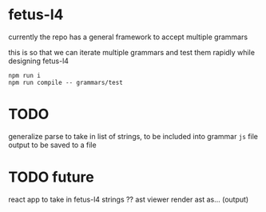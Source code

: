 # fetus-l4

currently the repo has a general framework to accept multiple grammars

this is so that we can iterate multiple grammars and test them rapidly while designing fetus-l4

```
npm run i
npm run compile -- grammars/test
```

# TODO

generalize parse to take in list of strings, to be included into grammar `js` file
output to be saved to a file

# TODO future

react app to take in fetus-l4 strings
?? ast viewer
render ast as... (output)
